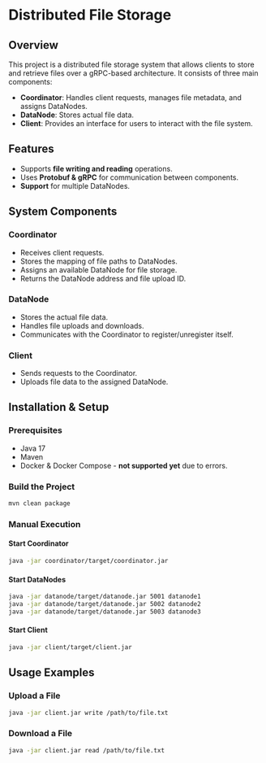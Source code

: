 # Distributed File Storage

## Overview
This project is a distributed file storage system that allows clients to store and retrieve files over a gRPC-based architecture. It consists of three main components:

- **Coordinator**: Handles client requests, manages file metadata, and assigns DataNodes.
- **DataNode**: Stores actual file data.
- **Client**: Provides an interface for users to interact with the file system.

## Features
- Supports **file writing and reading** operations.
- Uses **Protobuf & gRPC** for communication between components.
- **Support** for multiple DataNodes.

## System Components
### **Coordinator**
- Receives client requests.
- Stores the mapping of file paths to DataNodes.
- Assigns an available DataNode for file storage.
- Returns the DataNode address and file upload ID.

### **DataNode**
- Stores the actual file data.
- Handles file uploads and downloads.
- Communicates with the Coordinator to register/unregister itself.

### **Client**
- Sends requests to the Coordinator.
- Uploads file data to the assigned DataNode.

## Installation & Setup
### **Prerequisites**
- Java 17
- Maven
- Docker & Docker Compose - **not supported yet** due to errors.

### **Build the Project**
```sh
mvn clean package
```

### **Manual Execution**
#### Start Coordinator
```sh
java -jar coordinator/target/coordinator.jar
```

#### Start DataNodes
```sh
java -jar datanode/target/datanode.jar 5001 datanode1
java -jar datanode/target/datanode.jar 5002 datanode2
java -jar datanode/target/datanode.jar 5003 datanode3
```

#### Start Client
```sh
java -jar client/target/client.jar
```

## Usage Examples
### **Upload a File**
```sh
java -jar client.jar write /path/to/file.txt
```

### **Download a File**
```sh
java -jar client.jar read /path/to/file.txt
```


